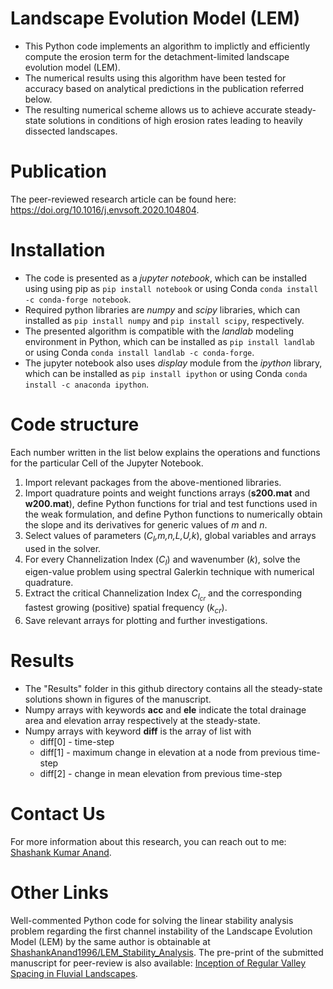 # Landscape Evolution Model (LEM)

- This Python code implements an algorithm to implictly and efficiently compute the erosion term for the detachment-limited landscape evolution model (LEM).
- The numerical results using this algorithm have been tested for accuracy based on analytical predictions in the publication referred below.
- The resulting numerical scheme allows us to achieve accurate steady-state solutions in conditions of high erosion rates leading to heavily dissected landscapes.

# Publication

The peer-reviewed research article can be found here: https://doi.org/10.1016/j.envsoft.2020.104804.

# Installation

- The code is presented as a *jupyter notebook*, which can be installed using using pip as `pip install notebook` or using Conda `conda install -c conda-forge notebook`.
- Required python libraries are *numpy* and *scipy* libraries, which can installed as `pip install numpy` and `pip install scipy`, respectively. 
- The presented algorithm is compatible with the *landlab* modeling environment in Python, which can be installed as `pip install landlab
` or using Conda `conda install landlab -c conda-forge`.
- The jupyter notebook also uses *display* module from the *ipython* library, which can be installed as `pip install ipython` or using Conda `conda install -c anaconda ipython`.

# Code structure

Each number written in the list below explains the operations and functions for the particular Cell of the Jupyter Notebook.
1. Import relevant packages from the above-mentioned libraries.
2. Import quadrature points and weight functions arrays (**s200.mat** and **w200.mat**), define Python functions for trial and test functions used in the weak formulation, and define Python functions to numerically obtain the slope and its derivatives for generic values of _m_ and _n_.
3. Select values of parameters (_C<sub>I</sub>,m,n,L,U,k_), global variables and arrays used in the solver.
4. For every Channelization Index (_C<sub>I</sub>_) and wavenumber (_k_), solve the eigen-value problem using spectral Galerkin technique with numerical quadrature.
5. Extract the critical Channelization Index _C<sub>I<sub>cr</sub></sub>_  and the corresponding fastest growing (positive) spatial frequency (_k<sub>cr</sub>_).
6. Save relevant arrays for plotting and further investigations.

# Results

* The "Results" folder in this github directory contains all the steady-state solutions shown in figures of the manuscript.
* Numpy arrays with keywords **acc** and **ele** indicate the total drainage area and elevation array respectively at the steady-state.
* Numpy arrays with keyword **diff** is the array of list with
  * diff[0] - time-step
  * diff[1] - maximum change in elevation at a node from previous time-step
  * diff[2] - change in mean elevation from previous time-step

# Contact Us

For more information about this research, you can reach out to me: [Shashank Kumar Anand](mailto:skanannd@princeton.edu?subject=[GitHub]%20Landscape%20Evolution%20Model%20(LEM)%20Numerical%20Solver). 

# Other Links

Well-commented Python code for solving the linear stability analysis problem regarding the first channel instability of the Landscape Evolution Model (LEM) by the same author is obtainable at [ShashankAnand1996/LEM_Stability_Analysis](https://github.com/ShashankAnand1996/LEM_Stability_Analysis). The pre-print of the submitted manuscript for peer-review is also available: [Inception of Regular Valley Spacing in Fluvial Landscapes](https://www.essoar.org/doi/10.1002/essoar.10511126.1).
